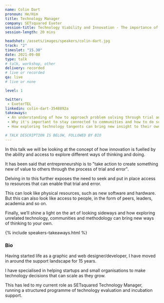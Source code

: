 ```yaml
---
name: Colin Dart
pronoun: He/Him
title: Technology Manager
company: SETsquared Exeter
session-title: Technology Viability and Innovation - The importance of trying everything
session-length: 20 mins

headshot: /assets/images/speakers/colin-dart.jpg
track: "2"
timeslot: "15.30"
date: 2021-09-08
type: talk
# talk, workshop, other
delivery: recorded
# live or recorded
qa: live
# live or none

level: 1

twitter:
 - ExeterTEL
linkedin: colin-dart-3548892a
takeaways:
 - An understanding of how to approach problem solving through trial and error
 - Why it's important to stay connected to communities and how to do so
 - How exploring technology tangents can bring new insight to their own work

# TALK DESCRIPTION IS BELOW, FOLLOWED BY BIO
---
```


In this talk we will be looking at the concept of how innovation is fuelled by the ability and access to explore different ways of thinking and doing.

It has been said that entrepreneurship is to "take action to create something new of value to others through the process of trial and error".

Delving in to this further exposes the need to seek and put in place access to resources that can enable that trial and error.

This can look like physical resources, such as new software and hardware. But this can also look like access to people, in the form of peers, leaders, academia and so on. 

Finally, we’ll shine a light on the art of looking sideways and how exploring unrelated technology, communities and methodology can bring new ways of thinking to your own.

{% include speakers-takeaways.html %}

<h3>Bio</h3>

Having started life as a graphic and web designer/developer, I have moved in around the support landscape for 15 years. 

I have specialised in helping startups and small organisations to make technology decisions that can scale as they grow.

This has led to my current role as SETsquared Technology Manager, running a structured programme of technology evaluation and incubation support.
